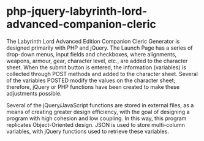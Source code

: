 # php-jquery-labyrinth-lord-advanced-companion-cleric

The Labyrinth Lord Advanced Edition Companion Cleric Generator is designed primarily with PHP and jQuery.  The Launch Page has a series of drop-down menus, input fields and checkboxes, where alignments, weapons, armour, gear, character level, etc., are added to the character sheet.  When the submit button is entered, the information (variables) is collected through POST methods and added to the character sheet.  Several of the variables POSTED modify the values on the character sheet; therefore, jQuery or PHP functions have been created to make these adjustments possible. 

Several of the jQuery/JavaScript functions are stored in external files, as a means of creating greater design efficiency, with the goal of designing a program with high cohesion and low coupling.  In this way, this program replicates Object-Oriented design.  JSON is used to store multi-column variables, with jQuery functions used to retrieve these variables.    
